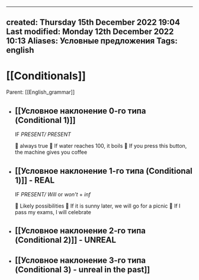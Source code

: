 
---
created: Thursday 15th December 2022 19:04
Last modified: Monday 12th December 2022 10:13
Aliases: Условные предложения
Tags: english
---

# [[Conditionals]]

Parent: [[English_grammar]]


 
- ## [[Условное наклонение 0-го типа (Conditional 1)]]
	IF *PRESENT/ PRESENT*
	
	🔴 always true
		📌 If water reaches 100, it boils
		📌 If you press this button, the machine gives you coffee


- ## [[Условное наклонение 1-го типа (Conditional 1)]] - REAL

	IF *PRESENT/ Will* or *won't* + *inf* 
	
	🔴 Likely possibilities
		📌 If it is sunny later, we will go for a picnic
		📌 If I pass my exams, I will celebrate

- ## [[Условное наклонение 2-го типа (Conditional 2)]] - UNREAL
- ## [[Условное наклонение 3-го типа (Conditional 3) - unreal in the past]]
